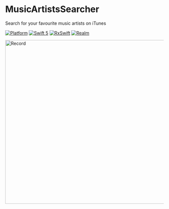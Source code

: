 # MusicArtistsSearcher

Search for your favourite music artists on iTunes

[![Platform](http://img.shields.io/badge/platform-ios-success.svg?style=flat
)](https://developer.apple.com/iphone/index.action)
[![Swift 5](https://img.shields.io/badge/Swift-5-orange.svg?style=flat)](https://developer.apple.com/swift/) 
[![RxSwift](https://img.shields.io/badge/RxSwift-ff69b4.svg?style=flat)](https://github.com/ReactiveX/RxSwift) 
[![Realm](https://img.shields.io/badge/Realm-blueviolet.svg?style=flat)](https://realm.io) 

<img align="left" src="./MusicArtistsSearcher/Resources/record.gif" alt="Record" height="520" /> 
